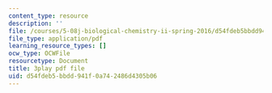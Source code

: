 ```yaml
---
content_type: resource
description: ''
file: /courses/5-08j-biological-chemistry-ii-spring-2016/d54fdeb5bbdd941f0a742486d4305b06_0mdGZG9DDJY.pdf
file_type: application/pdf
learning_resource_types: []
ocw_type: OCWFile
resourcetype: Document
title: 3play pdf file
uid: d54fdeb5-bbdd-941f-0a74-2486d4305b06
---
```

